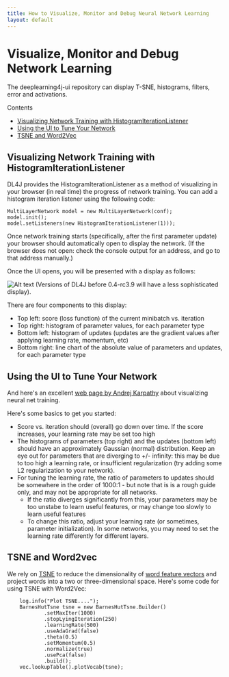 ```yaml
---
title: How to Visualize, Monitor and Debug Neural Network Learning
layout: default
---
```


# Visualize, Monitor and Debug Network Learning

The deeplearning4j-ui repository can display T-SNE, histograms, filters, error and activations. 

Contents

* [Visualizing Network Training with HistogramIterationListener](#histogram)
* [Using the UI to Tune Your Network](#usingui)
* [TSNE and Word2Vec](#tsne)


## <a name="histogram">Visualizing Network Training with HistogramIterationListener</a>

DL4J provides the HistogramIterationListener as a method of visualizing in your  browser (in real time) the progress of network training. You can add a histogram iteration listener using the following code:


    MultiLayerNetwork model = new MultiLayerNetwork(conf);
    model.init();
    model.setListeners(new HistogramIterationListener(1)));

Once network training starts (specifically, after the first parameter update) your browser should automatically open to display the network. (If the browser does not open: check the console output for an address, and go to that address manually.)

Once the UI opens, you will be presented with a display as follows:


![Alt text](../img/DL4J_UI.png)
(Versions of DL4J before 0.4-rc3.9 will have a less sophisticated display).


There are four components to this display:

- Top left: score (loss function) of the current minibatch vs. iteration
- Top right: histogram of parameter values, for each parameter type
- Bottom left: histogram of updates (updates are the gradient values after applying learning rate, momentum, etc)
- Bottom right: line chart of the absolute value of parameters and updates, for each parameter type

## <a name="usingui">Using the UI to Tune Your Network</a>

And here's an excellent [web page by Andrej Karpathy](http://cs231n.github.io/neural-networks-3/#baby) about visualizing neural net training.

Here's some basics to get you started:

- Score vs. iteration should (overall) go down over time. If the score increases, your learning rate may be set too high
- The histograms of parameters (top right) and the updates (bottom left) should  have an approximately Gaussian (normal) distribution. Keep an eye out for parameters that are diverging to +/- infinity: this may be due to too high a learning rate, or insufficient regularization (try adding some L2 regularization to your network).
- For tuning the learning rate, the ratio of parameters to updates should be somewhere in the order of 1000:1 - but note that is is a rough guide only, and may not be appropriate for all networks.
  - If the ratio diverges significantly from this, your parameters may be too unstabe to learn useful features, or may change too slowly to learn useful features
  - To change this ratio, adjust your learning rate (or sometimes, parameter initialization). In some networks, you may need to set the learning rate differently for different layers.


## <a name="tsne">TSNE and Word2vec</a>

We rely on [TSNE](https://lvdmaaten.github.io/tsne/) to reduce the dimensionality of [word feature vectors](../word2vec.html) and project words into a two or three-dimensional space. Here's some code for using TSNE with Word2Vec:

        log.info("Plot TSNE....");
        BarnesHutTsne tsne = new BarnesHutTsne.Builder()
                .setMaxIter(1000)
                .stopLyingIteration(250)
                .learningRate(500)
                .useAdaGrad(false)
                .theta(0.5)
                .setMomentum(0.5)
                .normalize(true)
                .usePca(false)
                .build();
        vec.lookupTable().plotVocab(tsne);
